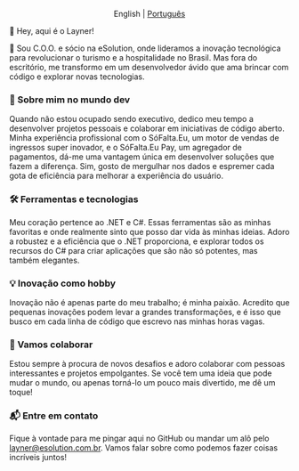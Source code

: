 <p align="center">
  <span>English</span> |
  <a href="https://github.com/LaynerClever/LaynerClever/tree/main/translations/en-us/README.md">Português</a>
</p>

👋 Hey, aqui é o Layner!

🚀 Sou C.O.O. e sócio na eSolution, onde lideramos a inovação tecnológica para revolucionar o turismo e a hospitalidade no Brasil. Mas fora do escritório, me transformo em um desenvolvedor ávido que ama brincar com código e explorar novas tecnologias.

### 🎢 Sobre mim no mundo dev
Quando não estou ocupado sendo executivo, dedico meu tempo a desenvolver projetos pessoais e colaborar em iniciativas de código aberto. Minha experiência profissional com o SóFalta.Eu, um motor de vendas de ingressos super inovador, e o SóFalta.Eu Pay, um agregador de pagamentos, dá-me uma vantagem única em desenvolver soluções que fazem a diferença. Sim, gosto de mergulhar nos dados e espremer cada gota de eficiência para melhorar a experiência do usuário.

### 🛠️ Ferramentas e tecnologias
Meu coração pertence ao .NET e C#. Essas ferramentas são as minhas favoritas e onde realmente sinto que posso dar vida às minhas ideias. Adoro a robustez e a eficiência que o .NET proporciona, e explorar todos os recursos do C# para criar aplicações que são não só potentes, mas também elegantes.

### 💡 Inovação como hobby
Inovação não é apenas parte do meu trabalho; é minha paixão. Acredito que pequenas inovações podem levar a grandes transformações, e é isso que busco em cada linha de código que escrevo nas minhas horas vagas.

### 🤝 Vamos colaborar
Estou sempre à procura de novos desafios e adoro colaborar com pessoas interessantes e projetos empolgantes. Se você tem uma ideia que pode mudar o mundo, ou apenas torná-lo um pouco mais divertido, me dê um toque!

### 📬 Entre em contato
Fique à vontade para me pingar aqui no GitHub ou mandar um alô pelo layner@esolution.com.br. Vamos falar sobre como podemos fazer coisas incríveis juntos!

